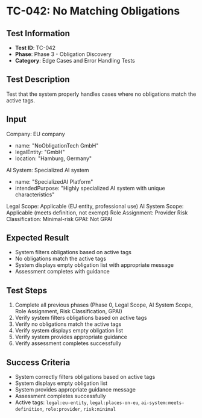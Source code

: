 # TC-042: No Matching Obligations

## Test Information
- **Test ID**: TC-042
- **Phase**: Phase 3 - Obligation Discovery
- **Category**: Edge Cases and Error Handling Tests

## Test Description
Test that the system properly handles cases where no obligations match the active tags.

## Input
Company: EU company
- name: "NoObligationTech GmbH"
- legalEntity: "GmbH"
- location: "Hamburg, Germany"

AI System: Specialized AI system
- name: "SpecializedAI Platform"
- intendedPurpose: "Highly specialized AI system with unique characteristics"

Legal Scope: Applicable (EU entity, professional use)
AI System Scope: Applicable (meets definition, not exempt)
Role Assignment: Provider
Risk Classification: Minimal-risk
GPAI: Not GPAI

## Expected Result
- System filters obligations based on active tags
- No obligations match the active tags
- System displays empty obligation list with appropriate message
- Assessment completes with guidance

## Test Steps
1. Complete all previous phases (Phase 0, Legal Scope, AI System Scope, Role Assignment, Risk Classification, GPAI)
2. Verify system filters obligations based on active tags
3. Verify no obligations match the active tags
4. Verify system displays empty obligation list
5. Verify system provides appropriate guidance
6. Verify assessment completes successfully

## Success Criteria
- System correctly filters obligations based on active tags
- System displays empty obligation list
- System provides appropriate guidance message
- Assessment completes successfully
- Active tags: `legal:eu-entity`, `legal:places-on-eu`, `ai-system:meets-definition`, `role:provider`, `risk:minimal` 